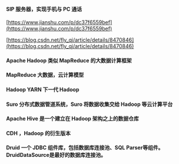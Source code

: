 
#### SIP 服务器，实现手机与 PC 通话
[https://www.jianshu.com/p/dc37f6559bef](https://www.jianshu.com/p/dc37f6559bef)

[https://blog.csdn.net/fly_qj/article/details/8470846](https://blog.csdn.net/fly_qj/article/details/8470846)


#### Apache Hadoop 类似 MapReduce 的大数据计算框架

#### MapReduce 大数据，云计算模型

#### Hadoop YARN 下一代 Hadoop

#### Suro 分布式数据管道系统，Suro 将数据收集交给 Hadoop 等云计算平台

#### Apache Hive 是一个建立在 Hadoop 架构之上的数据仓库

#### CDH ，Hadoop 的衍生版本

#### Druid 一个 JDBC 组件库，包括数据库连接池、SQL Parser等组件。DruidDataSource是最好的数据库连接池。